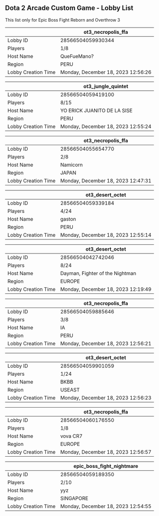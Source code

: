 ## Dota 2 Arcade Custom Game - Lobby List

This list only for Epic Boss Fight Reborn and Overthrow 3

|  | ot3_necropolis_ffa |
| ------ | ------ |
| Lobby ID | 28566504059930344 |
| Players | 1/8 |
| Host Name | QueFueMano? |
| Region | PERU |
| Lobby Creation Time | Monday, December 18, 2023 12:56:26 |


|  | ot3_jungle_quintet |
| ------ | ------ |
| Lobby ID | 28566504059419100 |
| Players | 8/15 |
| Host Name | YO ERICK JUANITO DE LA SISE |
| Region | PERU |
| Lobby Creation Time | Monday, December 18, 2023 12:55:24 |


|  | ot3_necropolis_ffa |
| ------ | ------ |
| Lobby ID | 28566504055654770 |
| Players | 2/8 |
| Host Name | Namicorn |
| Region | JAPAN |
| Lobby Creation Time | Monday, December 18, 2023 12:47:31 |


|  | ot3_desert_octet |
| ------ | ------ |
| Lobby ID | 28566504059339184 |
| Players | 4/24 |
| Host Name | gaston |
| Region | PERU |
| Lobby Creation Time | Monday, December 18, 2023 12:55:14 |


|  | ot3_desert_octet |
| ------ | ------ |
| Lobby ID | 28566504042742046 |
| Players | 8/24 |
| Host Name | Dayman, Fighter of the Nightman |
| Region | EUROPE |
| Lobby Creation Time | Monday, December 18, 2023 12:19:49 |


|  | ot3_necropolis_ffa |
| ------ | ------ |
| Lobby ID | 28566504059885646 |
| Players | 3/8 |
| Host Name | IA |
| Region | PERU |
| Lobby Creation Time | Monday, December 18, 2023 12:56:21 |


|  | ot3_desert_octet |
| ------ | ------ |
| Lobby ID | 28566504059901059 |
| Players | 1/24 |
| Host Name | BKBB |
| Region | USEAST |
| Lobby Creation Time | Monday, December 18, 2023 12:56:23 |


|  | ot3_necropolis_ffa |
| ------ | ------ |
| Lobby ID | 28566504060176550 |
| Players | 1/8 |
| Host Name | vova CR7 |
| Region | EUROPE |
| Lobby Creation Time | Monday, December 18, 2023 12:56:57 |


|  | epic_boss_fight_nightmare |
| ------ | ------ |
| Lobby ID | 28566504059189350 |
| Players | 2/10 |
| Host Name | yyz |
| Region | SINGAPORE |
| Lobby Creation Time | Monday, December 18, 2023 12:54:55 |


